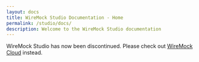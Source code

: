 ```yaml
---
layout: docs
title: WireMock Studio Documentation - Home
permalink: /studio/docs/
description: Welcome to the WireMock Studio documentation
---
```


WireMock Studio has now been discontinued. Please check out [WireMock Cloud](https://wiremock.io) instead.
